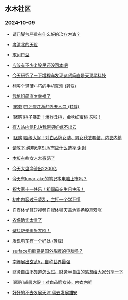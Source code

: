 ## 水木社区 
### 2024-10-09

+ [请问脚气严重有什么好的治疗方法？](https://www.newsmth.net/nForum/article/HealthyLife/88441)

+ [考清北的天赋](https://www.newsmth.net/nForum/article/PreUnivEdu/213043)

+ [求问户型](https://www.newsmth.net/nForum/article/OurEstate/3108316)

+ [应该有不少老股民还没回本吧](https://www.newsmth.net/nForum/article/Stock/10947406)

+ [今天研究了一下增程车发现这货简直是天顶星科技](https://www.newsmth.net/nForum/article/AutoWorld/1944928566)

+ [想买个轻薄小巧的手机真难 (转载)](https://www.newsmth.net/nForum/article/Mobile/1949069)

+ [我媳妇简直太幸福了](https://www.newsmth.net/nForum/article/FamilyLife/1766873246)

+ [[转载]京沪粤江浙的外来人口 (转载)](https://www.newsmth.net/nForum/article/Geography/599206)

+ [[团购]桃子暴击！爆炸丑桃，金秋红蜜桃 来啦！](https://www.newsmth.net/nForum/article/ADAgent_TG/1326643)

+ [有人站内信PUA我带男娃嫁不出去](https://www.newsmth.net/nForum/article/Divorce/2101137)

+ [[团购]超级大促！对白品牌女装、男女秋衣套装、内衣内裤](https://www.newsmth.net/nForum/article/ADAgent_TG/1326705)

+ [请教下  纯电6座SUV有些什么选择  谢谢](https://www.newsmth.net/nForum/article/GreenAuto/1686319)

+ [本版有些女人太奇葩了](https://www.newsmth.net/nForum/article/Divorce/2101598)

+ [今天大盘净流出2200亿](https://www.newsmth.net/nForum/article/Stock/10951550)

+ [今天有lunar lake的笔记本电脑上市吗？](https://www.newsmth.net/nForum/article/Notebook/1995776)

+ [祝大家十一快乐！祖国母亲生日快乐！](https://www.newsmth.net/nForum/article/Shuibuzhao/54055)

+ [初中内容过于凌乱，主打一个学不懂](https://www.newsmth.net/nForum/article/PreUnivEdu/212745)

+ [自媒体尤其短视频自媒体铺天盖地宣扬股房双涨](https://www.newsmth.net/nForum/article/OurEstate/3108279)

+ [农保确实太贵了](https://www.newsmth.net/nForum/article/FamilyLife/1766873323)

+ [壁挂炉差价好大阿！](https://www.newsmth.net/nForum/article/FamilyLife/1766859023)

+ [发现电车有一个好处 (转载)](https://www.newsmth.net/nForum/article/GreenAuto/1686320)

+ [surface电脑算是国外品牌的电脑吗？](https://www.newsmth.net/nForum/article/CompMarket/544329033)

+ [南棒展出玄武5，自称世界最强](https://www.newsmth.net/nForum/article/Aero/469224)

+ [财务自由不知道怎么过，财务半自由的感想给大家分享一下](https://www.newsmth.net/nForum/article/FamilyLife/1766874342)

+ [[团购]超级大促！对白品牌女装、内衣内裤](https://www.newsmth.net/nForum/article/ADAgent_TG/1326705)

+ [好好的不去发展天津 偏去发展雄安](https://www.newsmth.net/nForum/article/OurEstate/3109227)

